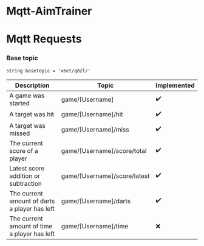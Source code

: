 # Mqtt-AimTrainer

# Mqtt Requests

### Base topic

```
string baseTopic = 'x6et/q8zl/'
```

Description | Topic | Implemented
--- | --- | ---
A game was started | game/[Username]|✔️
A target was hit | game/[Username]/hit|✔️
A target was missed | game/[Username]/miss|✔️
The current score of a player | game/[Username]/score/total|✔️
Latest score addition or subtraction | game/[Username]/score/latest|✔️
The current amount of darts a player has left |game/[Username]/darts|✔️
The current amount of time a player has left |game/[Username]/time|❌
